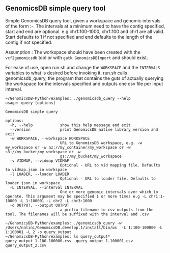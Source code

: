 ## GenomicsDB simple query tool

Simple GenomicsDB query tool, given a workspace and genomic intervals of the form <CONTIG>:<START>-<END>.  The intervals at a minimum need to have the contig specified, start and end are optional. e.g chr1:100-1000, chr1:100 and chr1 are all valid. Start defaults to 1 if not specified and end defaults to the length of the contig if not specified.

Assumption : The workspace should have been created with the `vcf2genomicsdb` tool or with `gatk GenomicsDBImport` and should exist.

For ease of use, open run.sh and change the `WORKSPACE` and the `INTERVALS` variables to what is desired before invoking it. run.sh calls genomicsdb_query, the program that contains the guts of actually querying the workspace for the intervals specified and outputs one csv file per input interval.

``` 
~/GenomicsDB-Python/examples: ./genomicsdb_query --help
usage: query [options]

GenomicsDB simple query

options:
  -h, --help            show this help message and exit
  --version             print GenomicsDB native library version and exit
  -w WORKSPACE, --workspace WORKSPACE
                        URL to GenomicsDB workspace, e.g. -w my_workspace or -w az://my_container/my_workspace or -w s3://my_bucket/my_workspace or -w
                        gs://my_bucket/my_workspace
  -v VIDMAP, --vidmap VIDMAP
                        Optional - URL to vid mapping file. Defaults to vidmap.json in workspace
  -l LOADER, --loader LOADER
                        Optional - URL to loader file. Defaults to loader.json in workspace
  -L INTERVAL, --interval INTERVAL
                        One or more genomic intervals over which to operate. This argument may be specified 1 or more times e.g -L chr1:1-10000 -L 1:100001 -L chr2 -L chr3:1000
  -o OUTPUT, --output OUTPUT
                        a prefix filename to csv outputs from the tool. The filenames will be suffixed with the interval and .csv

```

```
~/GenomicsDB-Python/examples: ./genomicsdb_query -w  /Users/nalini/GenomicsDB.develop.1/install/bin/ws  -L 1:100-100000 -L 1:100001 -L 2 -o query_output
~/GenomicsDB-Python/examples: ls query_output*
query_output_1-100-100000.csv  query_output_1-100001.csv      query_output_2.csv

```
